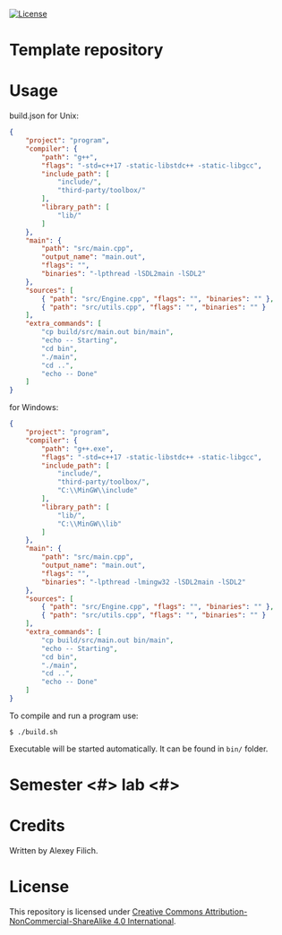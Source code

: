 [![License](https://img.shields.io/badge/license-CC%20BY--NC--SA%204.0-blue.svg)](https://bit.ly/cc-by-nc-sa-40)

# Template repository

# Usage

build.json for Unix:
```json
{
    "project": "program",
    "compiler": {
        "path": "g++",
        "flags": "-std=c++17 -static-libstdc++ -static-libgcc",
        "include_path": [
            "include/",
            "third-party/toolbox/"
        ],
        "library_path": [
            "lib/"
        ]
    },
    "main": {
        "path": "src/main.cpp",
        "output_name": "main.out",
        "flags": "",
        "binaries": "-lpthread -lSDL2main -lSDL2"
    },
    "sources": [
        { "path": "src/Engine.cpp", "flags": "", "binaries": "" },
        { "path": "src/utils.cpp", "flags": "", "binaries": "" }
    ],
    "extra_commands": [
        "cp build/src/main.out bin/main",
        "echo -- Starting",
        "cd bin",
        "./main",
        "cd ..",
        "echo -- Done"
    ]
}
```

for Windows:
```json
{
    "project": "program",
    "compiler": {
        "path": "g++.exe",
        "flags": "-std=c++17 -static-libstdc++ -static-libgcc",
        "include_path": [
            "include/",
            "third-party/toolbox/",
            "C:\\MinGW\\include"
        ],
        "library_path": [
            "lib/",
            "C:\\MinGW\\lib"
        ]
    },
    "main": {
        "path": "src/main.cpp",
        "output_name": "main.out",
        "flags": "",
        "binaries": "-lpthread -lmingw32 -lSDL2main -lSDL2"
    },
    "sources": [
        { "path": "src/Engine.cpp", "flags": "", "binaries": "" },
        { "path": "src/utils.cpp", "flags": "", "binaries": "" }
    ],
    "extra_commands": [
        "cp build/src/main.out bin/main",
        "echo -- Starting",
        "cd bin",
        "./main",
        "cd ..",
        "echo -- Done"
    ]
}
```

To compile and run a program use:
```
$ ./build.sh
```

Executable will be started automatically. It can be found in `bin/` folder.

# Semester \<#\> lab \<#\>



# Credits

Written by Alexey Filich.

# License

This repository is licensed under [Creative Commons Attribution-NonCommercial-ShareAlike 4.0 International](LICENCE.md).
